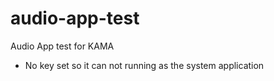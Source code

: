 # audio-app-test

Audio App test for KAMA

- No key set so it can not running as the system application
